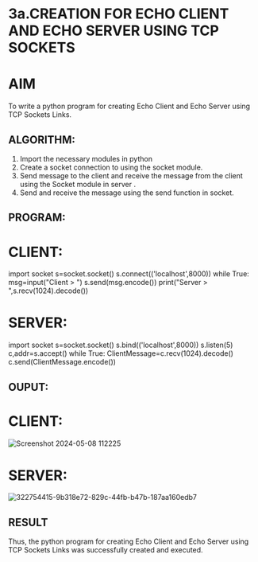 # 3a.CREATION FOR ECHO CLIENT AND ECHO SERVER USING TCP SOCKETS
# AIM
To write a python program for creating Echo Client and Echo Server using TCP
Sockets Links.
## ALGORITHM:
1. Import the necessary modules in python
2. Create a socket connection to using the socket module.
3. Send message to the client and receive the message from the client using the Socket module in
 server .
4. Send and receive the message using the send function in socket.
## PROGRAM:
# CLIENT:
import socket 
s=socket.socket() 
s.connect(('localhost',8000)) 
while True: 
    msg=input("Client > ") 
    s.send(msg.encode()) 
    print("Server > ",s.recv(1024).decode())
 # SERVER:
 import socket 
s=socket.socket() 
s.bind(('localhost',8000)) 
s.listen(5) 
c,addr=s.accept() 
while True: 
    ClientMessage=c.recv(1024).decode() 
    c.send(ClientMessage.encode())
## OUPUT:
# CLIENT:
![Screenshot 2024-05-08 112225](https://github.com/danushreddy7/3a.Sockets_Creation_for_Echo_Client_and_Echo_Server/assets/149035740/272778d2-4dc1-4480-afa1-a9f7a90ce795)
# SERVER:
![322754415-9b318e72-829c-44fb-b47b-187aa160edb7](https://github.com/danushreddy7/3a.Sockets_Creation_for_Echo_Client_and_Echo_Server/assets/149035740/b8aaeb5c-76ae-4aa9-81fb-54030f2ce1a5)

## RESULT
Thus, the python program for creating Echo Client and Echo Server using TCP Sockets Links 
was successfully created and executed.
